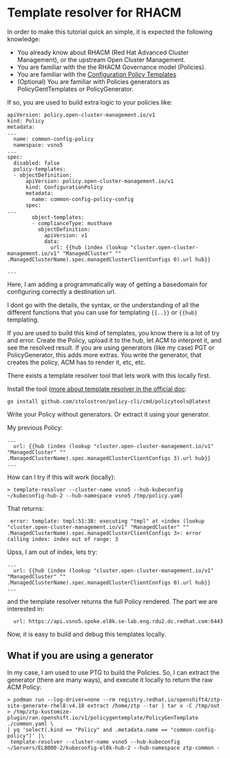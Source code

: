 # Template resolver for RHACM

In order to make this tutorial quick an simple, it is expected the following knowledge:
 * You already know about RHACM (Red Hat Advanced Cluster Management), or the upstream Open Cluster Management.
 * You are familiar with the the RHACM Governance model (Policies).
 * You are familiar with the [Configuration Policy Templates](https://docs.redhat.com/en/documentation/red_hat_advanced_cluster_management_for_kubernetes/2.14/html-single/governance/index#template-processing)
 * (Optional) You are familiar with Policies generators as PolicyGentTemplates or PolicyGenerator.
 
If so, you are used to build extra logic to your policies like:

```
apiVersion: policy.open-cluster-management.io/v1                               
kind: Policy                                                                   
metadata:                                                                      
...
  name: common-config-policy                                                   
  namespace: vsno5                                                                                                                                                                                                                                            
...
spec:                                                                          
  disabled: false                                                              
  policy-templates:                                                            
  - objectDefinition:                                                          
      apiVersion: policy.open-cluster-management.io/v1                         
      kind: ConfigurationPolicy                                                
      metadata:                                                                
        name: common-config-policy-config                                      
      spec:                                                                    
...
        object-templates:                                                      
        - complianceType: musthave                                             
          objectDefinition:                                                    
            apiVersion: v1                                                     
            data:                                                              
              url: {{hub (index (lookup "cluster.open-cluster-management.io/v1" "ManagedCluster" "" .ManagedClusterName).spec.managedClusterClientConfigs 0).url hub}} 
                  
...

```

Here, I am adding a programmatically way of getting a basedomain for configuring correctly a destination url.

I dont go with the details, the syntax, or the understanding of all the different functions that you can use for templating `{{..}}` or `{{hub}` templating. 

If you are used to build this kind of templates, you know there is a lot of try and error. Create the Policy, upload it to the hub, let ACM to interpret it, and see the resolved result. If you are using generators (like my case) PGT or PolicyGenerator, this adds more extras. You write the generator, that creates the policy, ACM has to render it, etc, etc.

There exists a template resolver tool that lets work with this locally first.

Install the tool ([more about template resolver in the official doc](https://docs.redhat.com/en/documentation/red_hat_advanced_cluster_management_for_kubernetes/2.12/html-single/governance/index#policy-cli-commands):

```
go install github.com/stolostron/policy-cli/cmd/policytools@latest
```

Write your Policy without generators. Or extract it using your generator.

My previous Policy:

```
...
  url: {{hub (index (lookup "cluster.open-cluster-management.io/v1" "ManagedCluster" "" .ManagedClusterName).spec.managedClusterClientConfigs 3).url hub}} 
...
```

How can I try if this will work (locally):

```
> template-resolver --cluster-name vsno5 --hub-kubeconfig ~/kubeconfig-hub-2 --hub-namespace vsno5 /tmp/policy.yaml 
```

That returns:

```
 error: template: tmpl:51:38: executing "tmpl" at <index (lookup "cluster.open-cluster-management.io/v1" "ManagedCluster" "" .ManagedClusterName).spec.managedClusterClientConfigs 3>: error calling index: index out of range: 3
```

Upss, I am out of index, lets try:

```
...
  url: {{hub (index (lookup "cluster.open-cluster-management.io/v1" "ManagedCluster" "" .ManagedClusterName).spec.managedClusterClientConfigs 0).url hub}} 
...
```

and the template resolver returns the full Policy rendered. The part we are interested in:

```
  url: https://api.vsno5.spoke.el8k.se-lab.eng.rdu2.dc.redhat.com:6443

```

Now, it is easy to build and debug this templates locally.

## What if you are using a generator

In my case, I am used to use PTG to build the Policies. So, I can extract the generator (there are many ways), and execute it locally to return the raw ACM Policy:

```
> podman run --log-driver=none --rm registry.redhat.io/openshift4/ztp-site-generate-rhel8:v4.18 extract /home/ztp --tar | tar x -C /tmp/out
> /tmp/ztp-kustomize-plugin/ran.openshift.io/v1/policygentemplate/PolicyGenTemplate ./common.yaml \
| yq 'select(.kind == "Policy" and .metadata.name == "common-config-policy")' |\
 template-resolver --cluster-name vsno5 --hub-kubeconfig ~/Servers/EL8000-2/kubeconfig-el8k-hub-2 --hub-namespace ztp-common -
```
